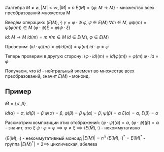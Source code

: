 #алгебра 
$M \neq \emptyset, \ |M| < \infty, |M| = n$
$E(M) = \{ \varphi : \ M \to M \}$ - множество всех преобразований множества M

Введём операцию: 
$(E(M), \cdot) \ \gamma = \varphi \cdot \psi$
$\varphi, \psi \in E(M)$
$\forall m \in M, \ \varphi \psi (m) = \psi(\varphi(m)) \in M$
$(\varphi \cdot \psi) \xi = \varphi(\psi \cdot \xi)$

$id: \ M \to M$
$id(m) = m \ \forall m \in M$
$id \in E(M), \ \varphi \in E(M)$

Проверим:
$(id \cdot \varphi) (m) = \varphi(id(m)) = \varphi(m)$
$id \cdot \varphi = \varphi$

Теперь проверим в другую сторону:
$(\varphi \cdot id) (m) = id(\varphi(m)) = \varphi(m)$
$\varphi \cdot id = \varphi$

Получаем, что $id$ - нейтральный элемент во множестве всех преобразований, значит $E(M)$ - моноид.

## Пример
$\tilde{M} = \{ \alpha, \beta \}$

$id(\alpha) = \alpha, \ id(\beta) = \beta$
$\varphi(\alpha) = \beta, \ \varphi(\beta) = \beta$
$\psi(\alpha) = \beta, \ \psi(\beta) = \alpha$
$\xi(\alpha) = \alpha, \ \xi(\beta) = \alpha$

Рассмотрим композиции этих отображений:
$(\varphi \cdot \psi)(\alpha) = \alpha, \ (\varphi \cdot \psi)(\beta) = \alpha$ - значит, это $\xi$
$\psi \cdot \varphi = \varphi \implies \varphi \neq \xi \implies (E(\tilde{M}), \cdot)$ - некоммутативно

$(E(M), \cdot)$ - некоммутативный моноид $|E(M)| = n^n$
$(E(M), \cdot)^* = E(M)^*$ - группа
$|E(\tilde{M})^*| = 2 \implies$ циклическая, абелева